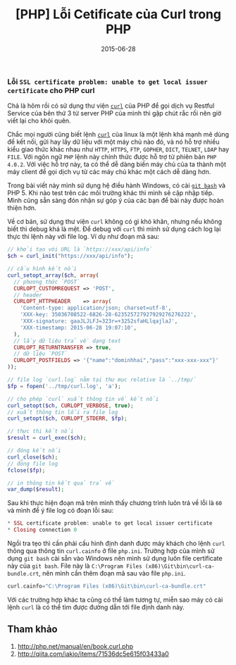 ﻿---
title: "[PHP] Lỗi Cetificate của Curl trong PHP"
slug: php-curl-cetificate-error
date: 2015-06-28
categories:
- Lập Trình
- PHP
tags:
- PHP
keywords:
- PHP
- PHP Curl
autoThumbnailImage: true
thumbnailImagePosition: left
thumbnailImage: //res.cloudinary.com/dominhhai/image/upload/code/php.png
metaAlignment: center
---
### Lỗi `SSL certificate problem: unable to get local issuer certificate` cho PHP curl

Chả là hôm rồi có sử dụng thư viện [`curl`](http://php.net/manual/en/book.curl.php) của PHP để gọi dịch vụ Restful Service của bên thứ 3 từ server PHP của mình thì gặp chút rắc rối nên giờ viết lại cho khỏi quên.

Chắc mọi người cũng biết lệnh [`curl`](http://linux.about.com/od/commands/l/blcmdl1_curl.htm) của linux là một lệnh khá mạnh mẽ dùng để kết nối, gửi hay lấy dữ liệu với một máy chủ nào đó, và nó hỗ trợ nhiều kiểu giao thức khác nhau như `HTTP`, `HTTPS`, `FTP`, `GOPHER`, `DICT`, `TELNET`, `LDAP` hay `FILE`. Với ngôn ngữ `PHP` lệnh này chính thức được hỗ trợ từ phiên bản `PHP 4.0.2`. Với việc hỗ trợ này, ta có thể dễ dàng biến máy chủ của ta thành một máy client để gọi dịch vụ từ các máy chủ khác một cách dễ dàng hơn.

Trong bài viết này mình sử dụng hệ điều hành Windows, có cài [`git bash`](https://git-scm.com/downloads) và PHP 5. Khi nào test trên các môi trường khác thì mình sẽ cập nhập tiếp. Mình cũng sẵn sàng đón nhận sự góp ý của các bạn để bài này được hoàn thiện hơn.

Về cơ bản, sử dụng thư viện `curl` không có gì khó khăn, nhưng nếu không biết thì debug khá là mệt. Để debug với `curl` thì mình sử dụng cách log lại thực thi lệnh này với file log. Ví dụ như đoạn mã sau:

```php
// khởi tạo với URL là `https://xxx/api/info`
$ch = curl_init("https://xxx/api/info");

// cấu hình kết nối
curl_setopt_array($ch, array(
  // phương thức `POST`
  CURLOPT_CUSTOMREQUEST => 'POST',
  // header
  CURLOPT_HTTPHEADER    => array(
    'Content-type: application/json; charset=utf-8',
    'XXX-key: 35036708522-6826-28-623525727927929276276222',
    'XXX-signature: gaaJLJLFJ=323r=+3252sfaHLlqajlaJ',
    'XXX-timestamp: 2015-06-28 19:07:10',
  ),
  // lấy dữ liệu trả về dạng text
  CURLOPT_RETURNTRANSFER => true,
  // dữ liệu `POST`
  CURLOPT_POSTFIELDS => '{"name":"dominhhai","pass":"xxx-xxx-xxx"}'
));

// file log `curl.log` nằm tại thư mục relative là `../tmp/`
$fp = fopen('../tmp/curl.log', 'a');

// cho phép `curl` xuất thông tin về kết nối
curl_setopt($ch, CURLOPT_VERBOSE, true);
// xuất thông tin lỗi ra file log
curl_setopt($ch, CURLOPT_STDERR, $fp);

// thực thi kết nối
$result = curl_exec($ch);

// đóng kết nối
curl_close($ch);
// đóng file log
fclose($fp);

// in thông tin kết quả trả về
var_dump($result);
```

Sau khi thực hiện đoạn mã trên mình thấy chương trình luôn trả về lỗi là `60` và mình để ý file log có đoạn lỗi sau:

```php
* SSL certificate problem: unable to get local issuer certificate
* Closing connection 0
```

Ngồi tra tẹo thì cần phải cấu hình định danh được máy khách cho lệnh `curl` thông qua thông tin `curl.cainfo` ở file `php.ini`. Trường hợp của mình sử dụng `git bash` cài sẵn vào Windows nên mình sử dụng luôn file certificate này của `git bash`. File này là `C:\Program Files (x86)\Git\bin\curl-ca-bundle.crt`, nên mình cần thêm đoạn mã sau vào file `php.ini`.

```php
curl.cainfo="C:\Program Files (x86)\Git\bin\curl-ca-bundle.crt"
```

Với các trường hợp khác ta cũng có thể làm tương tự, miễn sao máy có cài lệnh `curl` là có thể tìm được đường dẫn tới file định danh này.

## Tham khảo
1. http://php.net/manual/en/book.curl.php
2. http://qiita.com/iakio/items/71536dc5e615f03433a0

